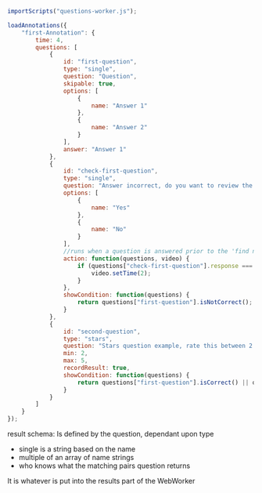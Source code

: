 ```js
importScripts("questions-worker.js");

loadAnnotations({
	"first-Annotation": {
		time: 4,
		questions: [
			{
				id: "first-question",
				type: "single",
				question: "Question",
				skipable: true,
				options: [
					{
						name: "Answer 1"
					},
					{
						name: "Answer 2"
					}
				],
				answer: "Answer 1"
			},
			{
				id: "check-first-question",
				type: "single",
				question: "Answer incorrect, do you want to review the video",
				options: [
					{
						name: "Yes"
					},
					{
						name: "No"
					}
				],
				//runs when a question is answered prior to the 'find next question cycle
				action: function(questions, video) {
					if (questions["check-first-question"].response === "Yes") {
						video.setTime(2);
					}
				},
				showCondition: function(questions) {
					return questions["first-question"].isNotCorrect();
				}
			},
			{
				id: "second-question",
				type: "stars",
				question: "Stars question example, rate this between 2 and 5 (1 is invalid)",
				min: 2,
				max: 5,
				recordResult: true,
				showCondition: function(questions) {
					return questions["first-question"].isCorrect() || questions["first-question"].wasSkipped();
				}
			}
		]
	}
});
```

result schema:
Is defined by the question, dependant upon type

* single is a string based on the name
* multiple of an array of name strings
* who knows what the matching pairs question returns

It is whatever is put into the results part of the WebWorker 
